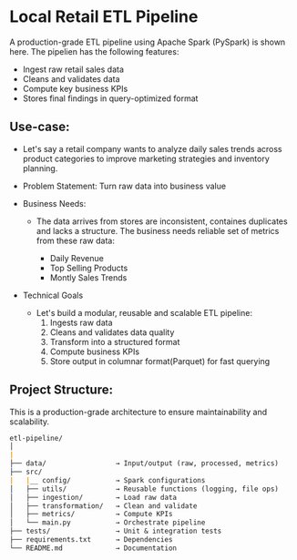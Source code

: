 # Local Retail ETL Pipeline

A production-grade ETL pipeline using Apache Spark (PySpark) is shown here. The pipelien has the following features:

- Ingest raw retail sales data
- Cleans and validates data
- Compute key business KPIs
- Stores final findings in query-optimized format

## Use-case:

- Let's say a retail company wants to analyze daily sales trends across product categories to improve marketing strategies and inventory planning.

- Problem Statement: Turn raw data into business value

- Business Needs:

    - The data arrives from stores are inconsistent, containes duplicates and lacks a structure. The business needs reliable set of metrics from these raw data:

        - Daily Revenue
        - Top Selling Products
        - Montly Sales Trends 

- Technical Goals

    - Let's build a modular, reusable and scalable ETL pipeline:
        1. Ingests raw data
        2. Cleans and validates data quality
        3. Transform into a structured format
        4. Compute business KPIs
        5. Store output in columnar format(Parquet) for fast querying

## Project Structure:

This is a production-grade architecture to ensure maintainability and scalability.

```markdown
etl-pipeline/
│
|
├── data/                 → Input/output (raw, processed, metrics)
├── src/
|   |__ config/           → Spark configurations
│   ├── utils/            → Reusable functions (logging, file ops)
│   ├── ingestion/        → Load raw data
│   ├── transformation/   → Clean and validate
│   ├── metrics/          → Compute KPIs
│   └── main.py           → Orchestrate pipeline
├── tests/                → Unit & integration tests
├── requirements.txt      → Dependencies
└── README.md             → Documentation
```